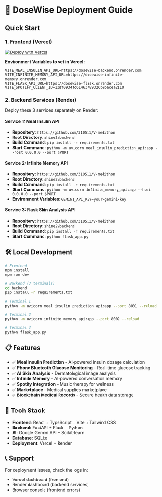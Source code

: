 # 🚀 DoseWise Deployment Guide

## Quick Start

### 1. Frontend (Vercel)
[![Deploy with Vercel](https://vercel.com/button)](https://vercel.com/new/clone?repository-url=https://github.com/310511/V-medithon)

**Environment Variables to set in Vercel:**
```
VITE_MEAL_INSULIN_API_URL=https://dosewise-backend.onrender.com
VITE_INFINITE_MEMORY_API_URL=https://dosewise-infinite-memory.onrender.com
VITE_FLASK_API_URL=https://dosewise-flask.onrender.com
VITE_SPOTIFY_CLIENT_ID=13df0934fc61463789326b9bacea2110
```

### 2. Backend Services (Render)

Deploy these 3 services separately on Render:

#### Service 1: Meal Insulin API
- **Repository**: `https://github.com/310511/V-medithon`
- **Root Directory**: `shine2/backend`
- **Build Command**: `pip install -r requirements.txt`
- **Start Command**: `python -m uvicorn meal_insulin_prediction_api:app --host 0.0.0.0 --port $PORT`

#### Service 2: Infinite Memory API
- **Repository**: `https://github.com/310511/V-medithon`
- **Root Directory**: `shine2/backend`
- **Build Command**: `pip install -r requirements.txt`
- **Start Command**: `python -m uvicorn infinite_memory_api:app --host 0.0.0.0 --port $PORT`
- **Environment Variables**: `GEMINI_API_KEY=your-gemini-key`

#### Service 3: Flask Skin Analysis API
- **Repository**: `https://github.com/310511/V-medithon`
- **Root Directory**: `shine2/backend`
- **Build Command**: `pip install -r requirements.txt`
- **Start Command**: `python flask_app.py`

## 🛠️ Local Development

```bash
# Frontend
npm install
npm run dev

# Backend (3 terminals)
cd backend
pip install -r requirements.txt

# Terminal 1
python -m uvicorn meal_insulin_prediction_api:app --port 8001 --reload

# Terminal 2  
python -m uvicorn infinite_memory_api:app --port 8002 --reload

# Terminal 3
python flask_app.py
```

## 📋 Features

- ✅ **Meal Insulin Prediction** - AI-powered insulin dosage calculation
- ✅ **Phone Bluetooth Glucose Monitoring** - Real-time glucose tracking
- ✅ **AI Skin Analysis** - Dermatological image analysis
- ✅ **Infinite Memory** - AI-powered conversation memory
- ✅ **Spotify Integration** - Music therapy for wellness
- ✅ **Marketplace** - Medical supplies marketplace
- ✅ **Blockchain Medical Records** - Secure health data storage

## 🔧 Tech Stack

- **Frontend**: React + TypeScript + Vite + Tailwind CSS
- **Backend**: FastAPI + Flask + Python
- **AI**: Google Gemini API + Scikit-learn
- **Database**: SQLite
- **Deployment**: Vercel + Render

## 📞 Support

For deployment issues, check the logs in:
- Vercel dashboard (frontend)
- Render dashboard (backend services)
- Browser console (frontend errors)
